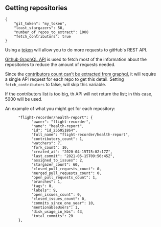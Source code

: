 ## Getting repositories
```
{
    "git_token": "my_token",
    "least_stargazers": 50,
    "number_of_repos_to_extract": 1000
    "fetch_contributors": true
}
```
Using a [token](https://docs.github.com/en/github/authenticating-to-github/creating-a-personal-access-token) will allow you to do more requests to gitHub's REST API.

[Github GraphQL API](https://docs.github.com/en/graphql) is used to fetch most
of the information about the repositories to reduce the amount of requests
needed.

Since the [contributors count can't be extracted from graphql](https://github.community/t/graphql-get-repository-contributors/14422), it will require a single API request for each repo to get this detail. Setting `fetch_contributors` to false, will skip this variable.

If the contributors list is too big, th API will not return the list; in this
case, 5000 will be used.

An example of what you might get for each repository:

```
      "flight-recorder/health-report": {
            "owner": "flight-recorder",
            "name": "health-report",
            "id": "id_255951864",
            "full_name": "flight-recorder/health-report",
            "contributors_count": 1,
            "watchers": 7,
            "fork_count": 10,
            "created_at": "2020-04-15T15:02:17Z",
            "last_commit": "2021-05-15T09:56:45Z",
            "assigned_to_issues": 2,
            "stargazer_count": 60,
            "closed_pull_requests_count": 0,
            "merged_pull_requests_count": 0,
            "open_pull_requests_count": 1,
            "branches": 1,
            "tags": 0,
            "labels": 9,
            "open_issues_count": 0,
            "closed_issues_count": 0,
            "commits_since_one_year": 10,
            "mentionableUsers": 1,
            "disk_usage_in_kbs": 43,
            "total_commits": 20
      },
```
